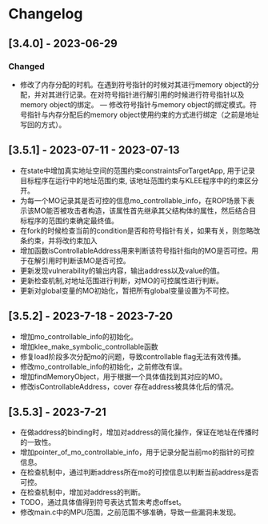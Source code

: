# Changelog

## [3.4.0] - 2023-06-29
### Changed
- 修改了内存分配的时机。在遇到符号指针的时候对其进行memory object的分配，并对其进行记录。在对符号指针进行解引用的时候进行符号指针以及memory object的绑定。
— 修改符号指针与memory object的绑定模式。符号指针与内存分配后的memory object使用约束的方式进行绑定（之前是地址写回的方式）。

## [3.5.1] - 2023-07-11 - 2023-07-13
- 在state中增加真实地址空间的范围约束constraintsForTargetApp, 用于记录目标程序在运行中的地址范围约束,
该地址范围约束与KLEE程序中的约束区分开。
- 为每一个MO记录其是否可控的信息mo_controllable_info，在ROP场景下表示该MO能否被攻击者构造，该属性首先继承其父结构体的属性，然后结合目标程序的范围约束确定最终值。
- 在fork的时候检查当前的condition是否和符号指针有关，如果有关，则忽略改条约束，并将改约束加入
- 增加函数isControllableAddress用来判断该符号指针指向的MO是否可控。用于在解引用时判断该MO是否可控。
- 更新发现vulnerability的输出内容，输出address以及value的值。
- 更新检查机制,对地址范围进行判断，对MO的可控属性进行判断。
- 更新对global变量的MO初始化，暂把所有global变量设置为不可控。

## [3.5.2] - 2023-7-18 - 2023-7-20
- 增加mo_controllable_info的初始化。
- 增加klee_make_symbolic_controllable函数
- 修复load阶段多次分配mo的问题，导致controllable flag无法有效传播。
- 修改mo_controllable_info的初始化，之前修改有误。
- 增加findMemoryObject，用于根据一个具体值找到其对应的MO。
- 修改isControllableAddress，cover 存在address被具体化后的情况。


## [3.5.3] - 2023-7-21
- 在做address的binding时，增加对address的简化操作，保证在地址在传播时的一致性。
- 增加pointer_of_mo_controllable_info，用于记录分配当前mo的指针的可控信息。
- 在检查机制中，通过判断address所在mo的可控信息以判断当前address是否可控。
- 在检查机制中，增加对address的判断。
- TODO，通过具体值得到符号表达式暂未考虑offset。
- 修改main.c中的MPU范围，之前范围不够准确，导致一些漏洞未发现。
